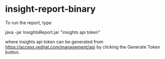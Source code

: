 # insight-report-binary

To run the report, type

java -jar InsightsReport.jar "insights api token"

where insights api token can be generated from https://access.redhat.com/management/api by clicking the Generate Token button.
